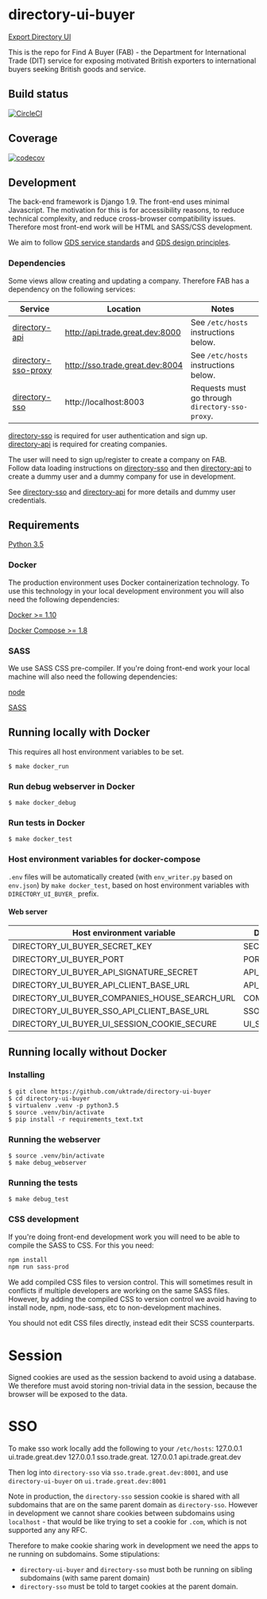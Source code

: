 # directory-ui-buyer
[Export Directory UI](https://find-a-buyer.export.great.gov.uk/)

This is the repo for Find A Buyer (FAB) - the Department for International Trade (DIT) service for exposing motivated British exporters to international buyers seeking British goods and service.

## Build status

[![CircleCI](https://circleci.com/gh/uktrade/directory-ui-buyer/tree/master.svg?style=svg)](https://circleci.com/gh/uktrade/directory-ui-buyer/tree/master)

## Coverage

[![codecov](https://codecov.io/gh/uktrade/directory-ui-buyer/branch/master/graph/badge.svg)](https://codecov.io/gh/uktrade/directory-ui-buyer)

## Development 

The back-end framework is Django 1.9. The front-end uses minimal Javascript. The motivation for this is for accessibility reasons, to reduce technical complexity, and reduce cross-browser compatibility issues. Therefore most front-end work will be HTML and SASS/CSS development.

We aim to follow [GDS service standards](https://www.gov.uk/service-manual/service-standard) and [GDS design principles](https://www.gov.uk/design-principles).

### Dependencies

Some views allow creating and updating a company. Therefore FAB has a dependency on the following services:

| Service | Location  | Notes |
| ------------- | ------------- | ------------- |
| [directory-api](https://github.com/uktrade/directory-api) | http://api.trade.great.dev:8000 | See `/etc/hosts` instructions below. |
| [directory-sso-proxy](https://github.com/uktrade/directory-sso-proxy) | http://sso.trade.great.dev:8004 | See `/etc/hosts` instructions below. |
| [directory-sso](https://github.com/uktrade/directory-sso) | http://localhost:8003 | Requests must go through `directory-sso-proxy`. |

[directory-sso](https://github.com/uktrade/directory-sso) is required for user authentication and sign up.  
[directory-api](https://github.com/uktrade/directory-api) is required for creating companies.

The user will need to sign up/register to create a company on FAB.  
Follow data loading instructions on [directory-sso](https://github.com/uktrade/directory-sso) and then [directory-api](https://github.com/uktrade/directory-api) to create a dummy user and a dummy company for use in development.

See [directory-sso](https://github.com/uktrade/directory-sso) and [directory-api](https://github.com/uktrade/directory-api) for more details and dummy user credentials.


## Requirements
[Python 3.5](https://www.python.org/downloads/release/python-352/)

### Docker
The production environment uses Docker containerization technology. To use this technology in your local development environment you will also need the following dependencies:

[Docker >= 1.10](https://docs.docker.com/engine/installation/)

[Docker Compose >= 1.8](https://docs.docker.com/compose/install/)

### SASS
We use SASS CSS pre-compiler. If you're doing front-end work your local machine will also need the following dependencies:

[node](https://nodejs.org/en/download/)

[SASS](http://sass-lang.com/)

## Running locally with Docker
This requires all host environment variables to be set.

    $ make docker_run

### Run debug webserver in Docker

    $ make docker_debug

### Run tests in Docker

    $ make docker_test

### Host environment variables for docker-compose
``.env`` files will be automatically created (with ``env_writer.py`` based on ``env.json``) by ``make docker_test``, based on host environment variables with ``DIRECTORY_UI_BUYER_`` prefix.

#### Web server
| Host environment variable | Docker environment variable  |
| ------------- | ------------- |
| DIRECTORY_UI_BUYER_SECRET_KEY | SECRET_KEY |
| DIRECTORY_UI_BUYER_PORT | PORT |
| DIRECTORY_UI_BUYER_API_SIGNATURE_SECRET | API_SIGNATURE_SECRET |
| DIRECTORY_UI_BUYER_API_CLIENT_BASE_URL | API_CLIENT_BASE_URL |
| DIRECTORY_UI_BUYER_COMPANIES_HOUSE_SEARCH_URL | COMPANIES_HOUSE_SEARCH_URL |
| DIRECTORY_UI_BUYER_SSO_API_CLIENT_BASE_URL | SSO_API_CLIENT_BASE_URL |
| DIRECTORY_UI_BUYER_UI_SESSION_COOKIE_SECURE | UI_SESSION_COOKIE_SECURE |

## Running locally without Docker

### Installing
    $ git clone https://github.com/uktrade/directory-ui-buyer
    $ cd directory-ui-buyer
    $ virtualenv .venv -p python3.5
    $ source .venv/bin/activate
    $ pip install -r requirements_text.txt

### Running the webserver
	$ source .venv/bin/activate
    $ make debug_webserver

### Running the tests

    $ make debug_test

### CSS development

If you're doing front-end development work you will need to be able to compile the SASS to CSS. For this you need:

```bash
npm install
npm run sass-prod
```

We add compiled CSS files to version control. This will sometimes result in conflicts if multiple developers are working on the same SASS files. However, by adding the compiled CSS to version control we avoid having to install node, npm, node-sass, etc to non-development machines.

You should not edit CSS files directly, instead edit their SCSS counterparts.

# Session

Signed cookies are used as the session backend to avoid using a database. We therefore must avoid storing non-trivial data in the session, because the browser will be exposed to the data.


# SSO
To make sso work locally add the following to your `/etc/hosts`:
127.0.0.1 ui.trade.great.dev
127.0.0.1 sso.trade.great.
127.0.0.1 api.trade.great.dev

Then log into `directory-sso` via `sso.trade.great.dev:8001`, and use `directory-ui-buyer` on `ui.trade.great.dev:8001`

Note in production, the `directory-sso` session cookie is shared with all subdomains that are on the same parent domain as `directory-sso`. However in development we cannot share cookies between subdomains using `localhost` - that would be like trying to set a cookie for `.com`, which is not supported any any RFC.

Therefore to make cookie sharing work in development we need the apps to ne running on subdomains. Some stipulations:
 - `directory-ui-buyer` and `directory-sso` must both be running on sibling subdomains (with same parent domain)
 - `directory-sso` must be told to target cookies at the parent domain.
